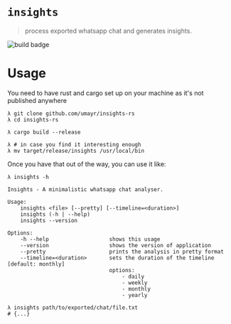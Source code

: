 # `insights`
> process exported whatsapp chat and generates insights.

![build badge](https://github.com/umayr/insights-rs/workflows/Build/badge.svg)

# Usage

You need to have rust and cargo set up on your machine as it's not published anywhere

```
λ git clone github.com/umayr/insights-rs
λ cd insights-rs
 
λ cargo build --release

λ # in case you find it interesting enough
λ mv target/release/insights /usr/local/bin
```

Once you have that out of the way, you can use it like:
```
λ insights -h

Insights - A minimalistic whatsapp chat analyser.

Usage:
    insights <file> [--pretty] [--timeline=<duration>]
    insights (-h | --help)
    insights --version

Options:
    -h --help                   shows this usage
    --version                   shows the version of application
    --pretty                    prints the analysis in pretty format
    --timeline=<duration>       sets the duration of the timeline [default: monthly]
                                options:
                                    - daily
                                    - weekly
                                    - monthly
                                    - yearly

λ insights path/to/exported/chat/file.txt
# {...}
```

